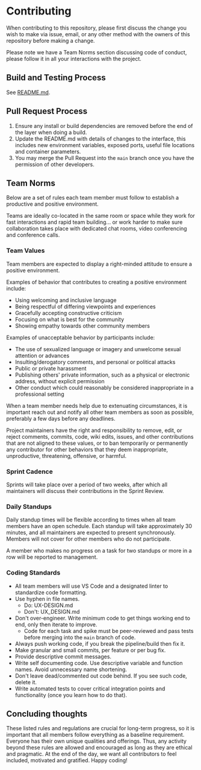 <!-- A NYU Capstone Project
The Guild Manager by JV · CC · ZQ · ZF -->

# Contributing

When contributing to this repository, please first discuss the change you wish to make via issue, email, or any other method with the owners of this repository before making a change. 

Please note we have a Team Norms section discussing code of conduct, please follow it in all your interactions with the project.

## Build and Testing Process

See [README.md](./README.md).

## Pull Request Process

1. Ensure any install or build dependencies are removed before the end of the layer when doing a build.
2. Update the README.md with details of changes to the interface, this includes new environment variables, exposed ports, useful file locations and container parameters.
3. You may merge the Pull Request into the `main` branch once you have the permission of other developers.

## Team Norms

Below are a set of rules each team member must follow to establish a productive and positive environment.

Teams are ideally co-located in the same room or space while they work for fast interactions and rapid team building... or work harder to make sure collaboration takes place with dedicated chat rooms, video conferencing and conference calls.

### Team Values

Team members are expected to display a right-minded attitude to ensure a positive environment.

Examples of behavior that contributes to creating a positive environment include:
- Using welcoming and inclusive language
- Being respectful of differing viewpoints and experiences
- Gracefully accepting constructive criticism
- Focusing on what is best for the community
- Showing empathy towards other community members

Examples of unacceptable behavior by participants include:
- The use of sexualized language or imagery and unwelcome sexual attention or advances
- Insulting/derogatory comments, and personal or political attacks
- Public or private harassment
- Publishing others' private information, such as a physical or electronic address, without explicit permission
- Other conduct which could reasonably be considered inappropriate in a professional setting

When a team member needs help due to extenuating circumstances, it is important reach out and notify all other team members as soon as possible, preferably a few days before any deadlines.

Project maintainers have the right and responsibility to remove, edit, or reject comments, commits, code, wiki edits, issues, and other contributions that are not aligned to these values, or to ban temporarily or permanently any contributor for other behaviors that they deem inappropriate, unproductive, threatening, offensive, or harmful.

### Sprint Cadence

Sprints will take place over a period of two weeks, after which all maintainers will discuss their contributions in the Sprint Review.

### Daily Standups

Daily standup times will be flexible according to times when all team members have an open schedule. Each standup will take approximately 30 minutes, and all maintainers are expected to present synchronously. Members will not cover for other members who do not participate.

A member who makes no progress on a task for two standups or more in a row will be reported to management.

### Coding Standards

- All team members will use VS Code and a designated linter to standardize code formatting.
- Use hyphen in file names.
    - Do: UX-DESIGN.md
    - Don't: UX_DESIGN.md
- Don't over-engineer. Write minimum code to get things working end to end, only then iterate to improve.
  - Code for each task and spike must be peer-reviewed and pass tests before merging into the `main` branch of code.
- Always push working code, if you break the pipeline/build then fix it.
- Make granular and small commits, per feature or per bug fix.
- Provide descriptive commit messages.
- Write self documenting code. Use descriptive variable and function names. Avoid unnecessary name shortening.
- Don't leave dead/commented out code behind. If you see such code, delete it.
- Write automated tests to cover critical integration points and functionality (once you learn how to do that).

## Concluding thoughts

These listed rules and regulations are crucial for long-term progress, so it is important that all members follow everything as a baseline requirement. Everyone has their own unique qualities and offerings. Thus, any activity beyond these rules are allowed and encouraged as long as they are ethical and pragmatic. At the end of the day, we want all contributors to feel included, motivated and gratified. Happy coding! 
